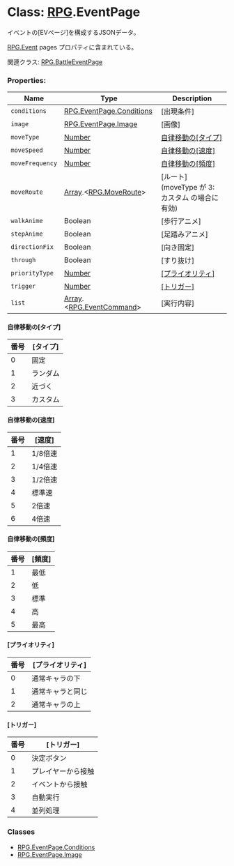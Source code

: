 # Class: [RPG](RPG.md).EventPage
イベントの[EVページ]を構成するJSONデータ。

[RPG.Event](RPG.Event.md)  pages プロパティに含まれている。

関連クラス: [RPG.BattleEventPage](RPG.BattleEventPage.md)


### Properties:

| Name | Type | Description |
| --- | --- | --- |
| `conditions` | [RPG.EventPage.Conditions](RPG.EventPage.Conditions.md) | [出現条件] |
| `image` | [RPG.EventPage.Image](RPG.EventPage.Image.md) | [画像] |
| `moveType` | [Number](Number.md) | [自律移動の[タイプ]](RPG.EventPage.md#自律移動のタイプ)  |
| `moveSpeed` | [Number](Number.md) | [自律移動の[速度]](RPG.EventPage.md#自律移動の速度) |
| `moveFrequency` | [Number](Number.md) | [自律移動の[頻度]](RPG.EventPage.md#自律移動の頻度) |
| `moveRoute` | [Array](Array.md).&lt;[RPG.MoveRoute](RPG.MoveRoute.md)&gt; | [ルート] \(moveType が 3: カスタム の場合に有効) |
| `walkAnime` | Boolean | [歩行アニメ] |
| `stepAnime` | Boolean | [足踏みアニメ] |
| `directionFix` | Boolean | [向き固定] |
| `through` | Boolean | [すり抜け] |
| `priorityType` | [Number](Number.md) | [[プライオリティ]](RPG.EventPage.md#プライオリティ) |
| `trigger` | [Number](Number.md) | [[トリガー]](RPG.EventPage.md#トリガー) |
| `list` | [Array](Array.md).&lt;[RPG.EventCommand](RPG.EventCommand.md)&gt; | [実行内容] |

#### 自律移動の[タイプ] 

| 番号 | [タイプ] |
| --- | --- |
| 0 | 固定 |
| 1 | ランダム |
| 2 | 近づく |
| 3 | カスタム |

#### 自律移動の[速度] 

| 番号 | [速度]  |
| --- | --- |
| 1 | 1/8倍速 |
| 2 | 1/4倍速 |
| 3 | 1/2倍速 |
| 4 | 標準速 |
| 5 | 2倍速 |
| 6 | 4倍速 |

#### 自律移動の[頻度] 

| 番号 | [頻度]  |
| --- | --- |
| 1 | 最低 |
| 2 | 低 |
| 3 | 標準 |
| 4 | 高 |
| 5 | 最高 |

#### [プライオリティ]

| 番号 | [プライオリティ] |
| --- | --- |
| 0 | 通常キャラの下 |
| 1 | 通常キャラと同じ |
| 2 | 通常キャラの上 |

#### [トリガー]

| 番号 | [トリガー] |
| --- | --- |
| 0 | 決定ボタン |
| 1 | プレイヤーから接触 |
| 2 | イベントから接触 |
| 3 | 自動実行 |
| 4 | 並列処理 |


### Classes

* [RPG.EventPage.Conditions](RPG.EventPage.Conditions.md)
* [RPG.EventPage.Image](RPG.EventPage.Image.md)
